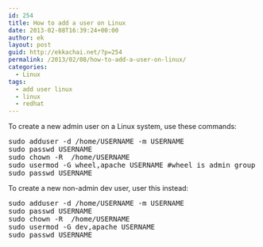 ```yaml
---
id: 254
title: How to add a user on Linux
date: 2013-02-08T16:39:24+00:00
author: ek
layout: post
guid: http://ekkachai.net/?p=254
permalink: /2013/02/08/how-to-add-a-user-on-linux/
categories:
  - Linux
tags:
  - add user linux
  - linux
  - redhat
---
```

To create a new admin user on a Linux system, use these commands:

<pre>sudo adduser -d /home/USERNAME -m USERNAME 
sudo passwd USERNAME
sudo chown -R  /home/USERNAME
sudo usermod -G wheel,apache USERNAME #wheel is admin group for Redhat/Centos
sudo passwd USERNAME</pre>

To create a new non-admin dev user, user this instead:

<pre>sudo adduser -d /home/USERNAME -m USERNAME
sudo passwd USERNAME
sudo chown -R  /home/USERNAME
sudo usermod -G dev,apache USERNAME
sudo passwd USERNAME</pre>